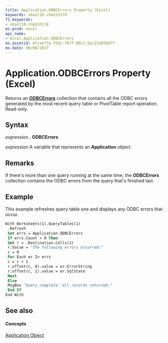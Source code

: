 ```yaml
---
title: Application.ODBCErrors Property (Excel)
keywords: vbaxl10.chm133174
f1_keywords:
- vbaxl10.chm133174
ms.prod: excel
api_name:
- Excel.Application.ODBCErrors
ms.assetid: 47caef7a-fd3c-f67f-09c1-5ac21d65b67f
ms.date: 06/08/2017
---
```



# Application.ODBCErrors Property (Excel)

Returns an **[ODBCErrors](application-odbcerrors-property-excel.md)** collection that contains all the ODBC errors generated by the most recent query table or PivotTable report operation. Read-only.


## Syntax

 _expression_ . **ODBCErrors**

 _expression_ A variable that represents an **Application** object.


## Remarks

If there's more than one query running at the same time, the **ODBCErrors** collection contains the ODBC errors from the query that's finished last.


## Example

This example refreshes query table one and displays any ODBC errors that occur.


```vb
With Worksheets(1).QueryTables(1) 
 .Refresh 
 Set errs = Application.ODBCErrors 
 If errs.Count > 0 Then 
 Set r = .Destination.Cells(1) 
 r.Value = "The following errors occurred:" 
 c = 0 
 For Each er In errs 
 c = c + 1 
 r.offset(c, 0).value = er.ErrorString 
 r.offset(c, 1).value = er.SqlState 
 Next 
 Else 
 MsgBox "Query complete: all records returned." 
 End If 
End With
```


## See also


#### Concepts


[Application Object](application-object-excel.md)

